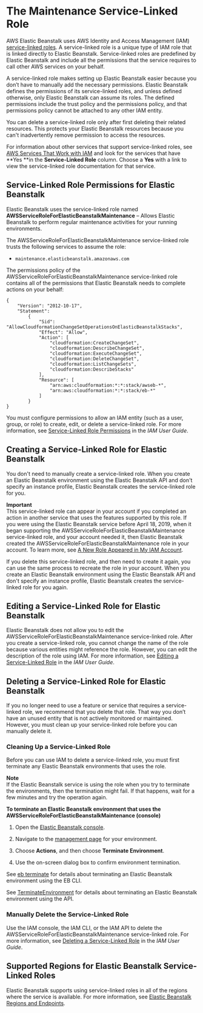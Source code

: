 # The Maintenance Service\-Linked Role<a name="using-service-linked-roles-maintenance"></a>

AWS Elastic Beanstalk uses AWS Identity and Access Management \(IAM\)[ service\-linked roles](https://docs.aws.amazon.com/IAM/latest/UserGuide/id_roles_terms-and-concepts.html#iam-term-service-linked-role)\. A service\-linked role is a unique type of IAM role that is linked directly to Elastic Beanstalk\. Service\-linked roles are predefined by Elastic Beanstalk and include all the permissions that the service requires to call other AWS services on your behalf\. 

A service\-linked role makes setting up Elastic Beanstalk easier because you don’t have to manually add the necessary permissions\. Elastic Beanstalk defines the permissions of its service\-linked roles, and unless defined otherwise, only Elastic Beanstalk can assume its roles\. The defined permissions include the trust policy and the permissions policy, and that permissions policy cannot be attached to any other IAM entity\.

You can delete a service\-linked role only after first deleting their related resources\. This protects your Elastic Beanstalk resources because you can't inadvertently remove permission to access the resources\.

For information about other services that support service\-linked roles, see [AWS Services That Work with IAM](https://docs.aws.amazon.com/IAM/latest/UserGuide/reference_aws-services-that-work-with-iam.html) and look for the services that have **Yes **in the **Service\-Linked Role** column\. Choose a **Yes** with a link to view the service\-linked role documentation for that service\.

## Service\-Linked Role Permissions for Elastic Beanstalk<a name="service-linked-role-permissions-maintenance"></a>

Elastic Beanstalk uses the service\-linked role named **AWSServiceRoleForElasticBeanstalkMaintenance** – Allows Elastic Beanstalk to perform regular maintenance activities for your running environments\.

The AWSServiceRoleForElasticBeanstalkMaintenance service\-linked role trusts the following services to assume the role:
+ `maintenance.elasticbeanstalk.amazonaws.com`

The permissions policy of the AWSServiceRoleForElasticBeanstalkMaintenance service\-linked role contains all of the permissions that Elastic Beanstalk needs to complete actions on your behalf:

```
{
    "Version": "2012-10-17",
    "Statement":
        {
            "Sid": "AllowCloudformationChangeSetOperationsOnElasticBeanstalkStacks",
            "Effect": "Allow",
            "Action": [
                "cloudformation:CreateChangeSet",
                "cloudformation:DescribeChangeSet",
                "cloudformation:ExecuteChangeSet",
                "cloudformation:DeleteChangeSet",
                "cloudformation:ListChangeSets",
                "cloudformation:DescribeStacks"
            ],
            "Resource": [
                "arn:aws:cloudformation:*:*:stack/awseb-*",
                "arn:aws:cloudformation:*:*:stack/eb-*"
            ]
        }
}
```

You must configure permissions to allow an IAM entity \(such as a user, group, or role\) to create, edit, or delete a service\-linked role\. For more information, see [Service\-Linked Role Permissions](https://docs.aws.amazon.com/IAM/latest/UserGuide/using-service-linked-roles.html#service-linked-role-permissions) in the *IAM User Guide*\.

## Creating a Service\-Linked Role for Elastic Beanstalk<a name="create-service-linked-role-maintenance"></a>

You don't need to manually create a service\-linked role\. When you create an Elastic Beanstalk environment using the Elastic Beanstalk API and don't specify an instance profile, Elastic Beanstalk creates the service\-linked role for you\. 

**Important**  
  This service\-linked role can appear in your account if you completed an action in another service that uses the features supported by this role\.  If you were using the Elastic Beanstalk service before April 18, 2019, when it began supporting the AWSServiceRoleForElasticBeanstalkMaintenance service\-linked role, and your account needed it, then Elastic Beanstalk created the AWSServiceRoleForElasticBeanstalkMaintenance role in your account\.  To learn more, see [A New Role Appeared in My IAM Account](https://docs.aws.amazon.com/IAM/latest/UserGuide/troubleshoot_roles.html#troubleshoot_roles_new-role-appeared)\.

If you delete this service\-linked role, and then need to create it again, you can use the same process to recreate the role in your account\. When you create an Elastic Beanstalk environment using the Elastic Beanstalk API and don't specify an instance profile, Elastic Beanstalk creates the service\-linked role for you again\. 

## Editing a Service\-Linked Role for Elastic Beanstalk<a name="edit-service-linked-role-maintenance"></a>

Elastic Beanstalk does not allow you to edit the AWSServiceRoleForElasticBeanstalkMaintenance service\-linked role\. After you create a service\-linked role, you cannot change the name of the role because various entities might reference the role\. However, you can edit the description of the role using IAM\. For more information, see [Editing a Service\-Linked Role](https://docs.aws.amazon.com/IAM/latest/UserGuide/using-service-linked-roles.html#edit-service-linked-role) in the *IAM User Guide*\.

## Deleting a Service\-Linked Role for Elastic Beanstalk<a name="delete-service-linked-role-maintenance"></a>

If you no longer need to use a feature or service that requires a service\-linked role, we recommend that you delete that role\. That way you don’t have an unused entity that is not actively monitored or maintained\. However, you must clean up your service\-linked role before you can manually delete it\.

### Cleaning Up a Service\-Linked Role<a name="service-linked-role-review-before-delete-maintenance"></a>

Before you can use IAM to delete a service\-linked role, you must first terminate any Elastic Beanstalk environments that uses the role\.

**Note**  
If the Elastic Beanstalk service is using the role when you try to terminate the environments, then the termination might fail\. If that happens, wait for a few minutes and try the operation again\.

**To terminate an Elastic Beanstalk environment that uses the AWSServiceRoleForElasticBeanstalkMaintenance \(console\)**

1. Open the [Elastic Beanstalk console](https://console.aws.amazon.com/elasticbeanstalk)\.

1. Navigate to the [management page](environments-console.md) for your environment\.

1. Choose **Actions**, and then choose **Terminate Environment**\.

1. Use the on\-screen dialog box to confirm environment termination\.

See [eb terminate](eb3-terminate.md) for details about terminating an Elastic Beanstalk environment using the EB CLI\.

See [TerminateEnvironment](https://docs.aws.amazon.com/elasticbeanstalk/latest/api/API_TerminateEnvironment.html) for details about terminating an Elastic Beanstalk environment using the API\.

### Manually Delete the Service\-Linked Role<a name="slr-manual-delete-maintenance"></a>

Use the IAM console, the IAM CLI, or the IAM API to delete the AWSServiceRoleForElasticBeanstalkMaintenance service\-linked role\. For more information, see [Deleting a Service\-Linked Role](https://docs.aws.amazon.com/IAM/latest/UserGuide/using-service-linked-roles.html#delete-service-linked-role) in the *IAM User Guide*\.

## Supported Regions for Elastic Beanstalk Service\-Linked Roles<a name="slr-regions-maintenance"></a>

Elastic Beanstalk supports using service\-linked roles in all of the regions where the service is available\. For more information, see [Elastic Beanstalk Regions and Endpoints](https://docs.aws.amazon.com/general/latest/gr/rande.html#elasticbeanstalk_region)\.